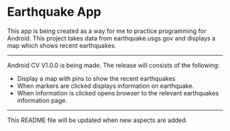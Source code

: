 Earthquake App
=====================

This app is being created as a way for me to practice programming for Android. This project takes data from earthquake.usgs.gov and 
displays a map which shows recent earthquakes.

---------------------------------------------------------------------------------

Android CV V1.0.0 is being made. The release will consists of the following:

* Display a map with pins to show the recent earthquakes
* When markers are clicked displays information on earthquake.
* When information is clicked opens browser to the relevant earthquakes information page.

----------------------------------------------------------------------------------------------

This README file will be updated when new aspects are added.
